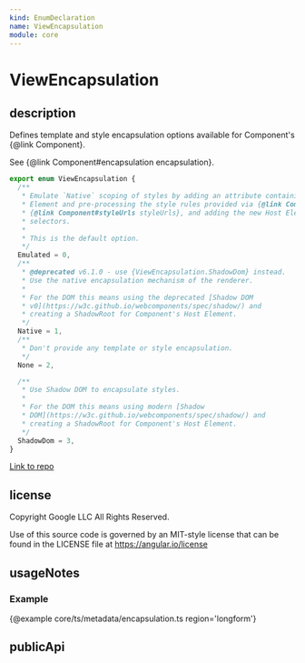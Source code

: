 ```yaml
---
kind: EnumDeclaration
name: ViewEncapsulation
module: core
---
```


# ViewEncapsulation

## description

Defines template and style encapsulation options available for Component's {@link Component}.

See {@link Component#encapsulation encapsulation}.

```ts
export enum ViewEncapsulation {
  /**
   * Emulate `Native` scoping of styles by adding an attribute containing surrogate id to the Host
   * Element and pre-processing the style rules provided via {@link Component#styles styles} or
   * {@link Component#styleUrls styleUrls}, and adding the new Host Element attribute to all
   * selectors.
   *
   * This is the default option.
   */
  Emulated = 0,
  /**
   * @deprecated v6.1.0 - use {ViewEncapsulation.ShadowDom} instead.
   * Use the native encapsulation mechanism of the renderer.
   *
   * For the DOM this means using the deprecated [Shadow DOM
   * v0](https://w3c.github.io/webcomponents/spec/shadow/) and
   * creating a ShadowRoot for Component's Host Element.
   */
  Native = 1,
  /**
   * Don't provide any template or style encapsulation.
   */
  None = 2,

  /**
   * Use Shadow DOM to encapsulate styles.
   *
   * For the DOM this means using modern [Shadow
   * DOM](https://w3c.github.io/webcomponents/spec/shadow/) and
   * creating a ShadowRoot for Component's Host Element.
   */
  ShadowDom = 3,
}
```

[Link to repo](https://github.com/timdeschryver/angular/blob/master/packages/core/src/metadata/view.ts#L21-L53)

## license

Copyright Google LLC All Rights Reserved.

Use of this source code is governed by an MIT-style license that can be
found in the LICENSE file at https://angular.io/license

## usageNotes

### Example

{@example core/ts/metadata/encapsulation.ts region='longform'}

## publicApi
